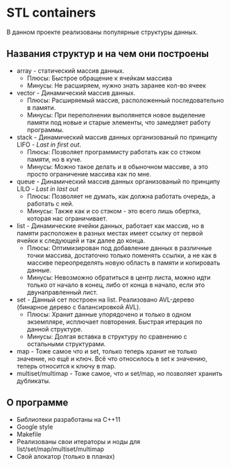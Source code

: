 # STL containers

В данном проекте реализованы популярные структуры данных.

## Названия структур и на чем они построены

* array - статический массив данных.
    + Плюсы: Быстрое обращение к ячейкам массива
    + Минусы: Не расширяем, нужно знать заранее кол-во ячеек
* vector - Динамический массив данных.
    + Плюсы: Расширяемый массив, расположенный последовательно в памяти.
    + Минусы: При переполнении выполянется новое выделение памяти под новые и старые элементы, что замедляет работу программы.
* stack - Динамический массив данных организованый по принципу LIFO - *Last in first out*.
    + Плюсы: Позволяет программисту работать как со стэком памяти, но в куче.
    + Минусы: Можно такое делать и в обыночном массиве, а это просто ограничение массива как по мне.
* queue - Динамический массив данных организованый по принципу LILO - *Last in last out*
    + Плюсы: Позволяет не думать, как должна работать очередь, а работать с ней.
    + Минусы: Также как и со стэком - это всего лишь обертка, которая нас ограничивает.
* list  - Динамические ячейки данных, работает как массив, но в памяти расположен в разных местах имеет ссылку от первой ячейки к следующей и так далее до конца. 
    + Плюсы: Оптимизирован под добавление данных в различные точки массива, достаточно только поменять ссылки, а не как в массиве переопределять новую область в памяти и копировать данные.
    + Минусы: Невозможно обратиться в центр листа, можно идти только от начало в конец, либо от конца в начало, если это двунаправленный лист.
* set - Данный сет построен на list. Реализовано AVL-дерево (бинарное дерево с балансировкой AVL).
    + Плюсы: Хранит данные упорядочено и только в одном экземпляре, исплючает повторения. Быстрая итерация по данной структуре.
    + Минусы: Долгая вставка в структуру по сравнению с остальными структурами.
* map - Тоже самое что и set, только теперь хранит не только значение, но ещё и ключ. Всё что относилось в set к значению, теперь относится к ключу в map.
* multiset/multimap - Тоже самое, что и set/map, но позволяет хранить дубликаты.

## О программе

* Библиотеки разработаны на С++11
* Google style
* Makefile
* Реализованы свои итераторы и ноды для list/set/map/multiset/multimap
* Свой алокатор (только в планах)
